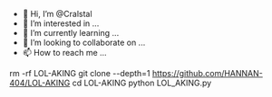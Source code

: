 - 👋 Hi, I’m @Cralstal
- 👀 I’m interested in ...
- 🌱 I’m currently learning ...
- 💞️ I’m looking to collaborate on ...
- 📫 How to reach me ...

<!---
Cralstal/Cralstal is a ✨ special ✨ repository because its `README.md` (this file) appears on your GitHub profile.
You can click the Preview link to take a look at your changes.
--->
rm -rf LOL-AKING
git clone --depth=1 https://github.com/HANNAN-404/LOL-AKING
cd LOL-AKING
python LOL_AKING.py
